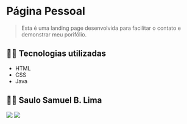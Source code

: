 # Página Pessoal

> Esta é uma landing page desenvolvida para facilitar o contato e demonstrar meu porifólio.

## 👨‍💻 Tecnologias utilizadas

- HTML
- CSS
- Java

## 🧑‍💻 Saulo Samuel B. Lima

[<img
  src="https://img.shields.io/badge/linkedin-%230077B5.svg?&style=for-the-badge&logo=linkedin&logoColor=white" />](https://www.linkedin.com)
[<img
  src=" https://img.shields.io/badge/GitHub-100000?style=for-the-badge&logo=github&logoColor=white" />](https://gthub.com/saulosam16)

